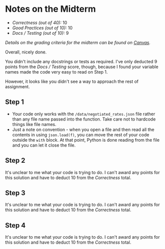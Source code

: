 # Notes on the Midterm

* _Correctness    (out of 40):_ 10
* _Good Practices (out of 10):_ 10
* _Docs / Testing (out of 10):_ 9

_Details on the grading criteria for the midterm can be found on [Canvas](https://canvas.slu.edu/courses/28045/rubrics/23671)._

Overall, nicely done.

You didn't include any docstrings or tests as required. I've only deducted 9 points from the _Docs / Testing_ score, though, because I found your variable names made the code very easy to read on Step 1.

However, it looks like you didn't see a way to approach the rest of assignment.


## Step 1
* Your code only works with the `/data/negotiated_rates.json` file rather than any file name passed into the function. Take care not to hardcode things like file names.
* Just a note on convention - when you open a file and then read all the contents in using `json.load(f)`, you can move the rest of your code outside the `with` block.  At that point, Python is done reading from the file and you can let it close the file.

## Step 2
It's unclear to me what your code is trying to do. I can't award any points for this solution and have to deduct 10 from the _Correctness_ total.

## Step 3
It's unclear to me what your code is trying to do. I can't award any points for this solution and have to deduct 10 from the _Correctness_ total.

## Step 4
It's unclear to me what your code is trying to do. I can't award any points for this solution and have to deduct 10 from the _Correctness_ total.

